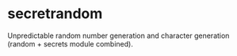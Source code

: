 # secretrandom
Unpredictable random number generation and character generation (random + secrets module combined).
